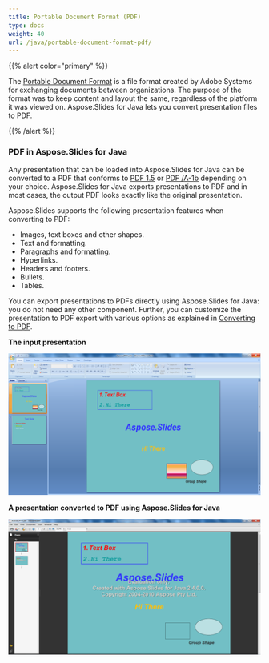 ```yaml
---
title: Portable Document Format (PDF)
type: docs
weight: 40
url: /java/portable-document-format-pdf/
---
```


{{% alert color="primary" %}} 

The [Portable Document Format](http://en.wikipedia.org/wiki/PDF_Format) is a file format created by Adobe Systems for exchanging documents between organizations. The purpose of the format was to keep content and layout the same, regardless of the platform it was viewed on. Aspose.Slides for Java lets you convert presentation files to PDF.

{{% /alert %}} 
### **PDF in Aspose.Slides for Java**
Any presentation that can be loaded into Aspose.Slides for Java can be converted to a PDF that conforms to [PDF 1.5](http://en.wikipedia.org/wiki/PDF/A) or [PDF /A-1b](http://en.wikipedia.org/wiki/PDF/A) depending on your choice. Aspose.Slides for Java exports presentations to PDF and in most cases, the output PDF looks exactly like the original presentation.

Aspose.Slides supports the following presentation features when converting to PDF:

- Images, text boxes and other shapes.
- Text and formatting.
- Paragraphs and formatting.
- Hyperlinks.
- Headers and footers.
- Bullets.
- Tables.

You can export presentations to PDFs directly using Aspose.Slides for Java: you do not need any other component. Further, you can customize the presentation to PDF export with various options as explained in [Converting to PDF](/slides/java/converting-a-presentation/).

**The input presentation** 

![todo:image_alt_text](portable-document-format-pdf_1.png)




**A presentation converted to PDF using Aspose.Slides for Java** 

![todo:image_alt_text](portable-document-format-pdf_2.png)
